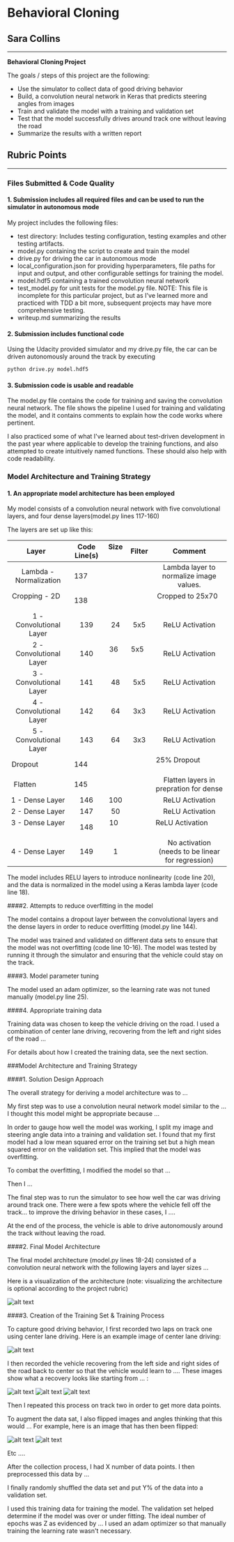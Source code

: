 # Behavioral Cloning

## Sara Collins

---

**Behavioral Cloning Project**

The goals / steps of this project are the following:
* Use the simulator to collect data of good driving behavior
* Build, a convolution neural network in Keras that predicts steering angles from images
* Train and validate the model with a training and validation set
* Test that the model successfully drives around track one without leaving the road
* Summarize the results with a written report


[//]: # (Image References)

[image1]: ./writeup_pictures/placeholder.png "Model Visualization"
[image2]: ./writeup_pictures/placeholder.png "Grayscaling"
[image3]: ./examples/placeholder_small.png "Recovery Image"
[image4]: ./examples/placeholder_small.png "Recovery Image"
[image5]: ./examples/placeholder_small.png "Recovery Image"
[image6]: ./examples/placeholder_small.png "Normal Image"
[image7]: ./examples/placeholder_small.png "Flipped Image"

## Rubric Points
---
### Files Submitted & Code Quality

#### 1. Submission includes all required files and can be used to run the simulator in autonomous mode

My project includes the following files:
* test directory: Includes testing configuration, testing examples and other testing artifacts. 
* model.py containing the script to create and train the model
* drive.py for driving the car in autonomous mode
* local_configuration.json for providing hyperparameters, file paths for input and output, and other configurable settings for training the model. 
* model.hdf5 containing a trained convolution neural network 
* test_model.py for unit tests for the model.py file. NOTE: This file is incomplete for this particular project, 
but as I've learned more and practiced with TDD a bit more, subsequent projects may have more comprehensive testing. 
* writeup.md summarizing the results

#### 2. Submission includes functional code
Using the Udacity provided simulator and my drive.py file, the car can be driven autonomously around the track by executing 
```sh
python drive.py model.hdf5
```

#### 3. Submission code is usable and readable

The model.py file contains the code for training and saving the convolution neural network. 
The file shows the pipeline I used for training and validating the model, and it contains comments 
to explain how the code works where pertinent.  
  
I also practiced some of what I've learned about test-driven development in the past year where 
applicable to develop the training functions, and also attempted to create intuitively named 
functions. These should also help with code readability. 

### Model Architecture and Training Strategy

#### 1. An appropriate model architecture has been employed

My model consists of a convolution neural network with five convolutional
layers, and four dense layers(model.py lines 117-160) 

The layers are set up like this:

| Layer                  | Code Line(s)|  Size   | Filter   | Comment                                 |
|:----------------------:|:-----------:|:-------:|:--------:|:---------------------------------------:|
| Lambda - Normalization | 137         |         |          | Lambda layer to normalize image values. |
| Cropping - 2D          | 138         |         |          | Cropped to 25x70                        |
| 1 - Convolutional Layer| 139         | 24      | 5x5      | ReLU Activation                         |
| 2 - Convolutional Layer| 140         | 36      | 5x5      | ReLU Activation                         |
| 3 - Convolutional Layer| 141         | 48      | 5x5      | ReLU Activation                         |
| 4 - Convolutional Layer| 142         | 64      | 3x3      | ReLU Activation                         |
| 5 - Convolutional Layer| 143         | 64      | 3x3      | ReLU Activation                         |
| Dropout                | 144         |         |          | 25% Dropout                             |
| Flatten                | 145         |         |          | Flatten layers in prepration for dense  |
| 1 - Dense Layer        | 146         | 100     |          | ReLU Activation                         |
| 2 - Dense Layer        | 147         | 50      |          | ReLU Activation                         |
| 3 - Dense Layer        | 148         | 10      |          | ReLU Activation                         |
| 4 - Dense Layer        | 149         | 1       |          | No activation (needs to be linear for regression)|


 
The model includes RELU layers to introduce nonlinearity (code line 20), and the data is normalized in the model using a Keras lambda layer (code line 18). 

####2. Attempts to reduce overfitting in the model

The model contains a dropout layer between the convolutional
 layers and the dense layers in order to reduce overfitting (model.py line 144). 

The model was trained and validated on different data sets to ensure that the model was not overfitting (code line 10-16). The model was tested by running it through the simulator and ensuring that the vehicle could stay on the track.

####3. Model parameter tuning

The model used an adam optimizer, so the learning rate was not tuned manually (model.py line 25).

####4. Appropriate training data

Training data was chosen to keep the vehicle driving on the road. I used a combination of center lane driving, recovering from the left and right sides of the road ... 

For details about how I created the training data, see the next section. 

###Model Architecture and Training Strategy

####1. Solution Design Approach

The overall strategy for deriving a model architecture was to ...

My first step was to use a convolution neural network model similar to the ... I thought this model might be appropriate because ...

In order to gauge how well the model was working, I split my image and steering angle data into a training and validation set. I found that my first model had a low mean squared error on the training set but a high mean squared error on the validation set. This implied that the model was overfitting. 

To combat the overfitting, I modified the model so that ...

Then I ... 

The final step was to run the simulator to see how well the car was driving around track one. There were a few spots where the vehicle fell off the track... to improve the driving behavior in these cases, I ....

At the end of the process, the vehicle is able to drive autonomously around the track without leaving the road.

####2. Final Model Architecture

The final model architecture (model.py lines 18-24) consisted of a convolution neural network with the following layers and layer sizes ...

Here is a visualization of the architecture (note: visualizing the architecture is optional according to the project rubric)

![alt text][image1]

####3. Creation of the Training Set & Training Process

To capture good driving behavior, I first recorded two laps on track one using center lane driving. Here is an example image of center lane driving:

![alt text][image2]

I then recorded the vehicle recovering from the left side and right sides of the road back to center so that the vehicle would learn to .... These images show what a recovery looks like starting from ... :

![alt text][image3]
![alt text][image4]
![alt text][image5]

Then I repeated this process on track two in order to get more data points.

To augment the data sat, I also flipped images and angles thinking that this would ... For example, here is an image that has then been flipped:

![alt text][image6]
![alt text][image7]

Etc ....

After the collection process, I had X number of data points. I then preprocessed this data by ...


I finally randomly shuffled the data set and put Y% of the data into a validation set. 

I used this training data for training the model. The validation set helped determine if the model was over or under fitting. The ideal number of epochs was Z as evidenced by ... I used an adam optimizer so that manually training the learning rate wasn't necessary.
